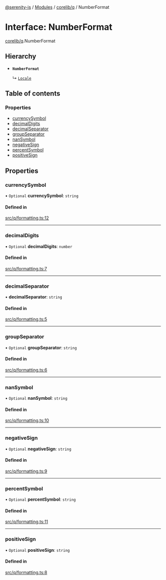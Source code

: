[@serenity-is](../README.md) / [Modules](../modules.md) / [corelib/q](../modules/corelib_q.md) / NumberFormat

# Interface: NumberFormat

[corelib/q](../modules/corelib_q.md).NumberFormat

## Hierarchy

- **`NumberFormat`**

  ↳ [`Locale`](corelib_q.Locale.md)

## Table of contents

### Properties

- [currencySymbol](corelib_q.NumberFormat.md#currencysymbol)
- [decimalDigits](corelib_q.NumberFormat.md#decimaldigits)
- [decimalSeparator](corelib_q.NumberFormat.md#decimalseparator)
- [groupSeparator](corelib_q.NumberFormat.md#groupseparator)
- [nanSymbol](corelib_q.NumberFormat.md#nansymbol)
- [negativeSign](corelib_q.NumberFormat.md#negativesign)
- [percentSymbol](corelib_q.NumberFormat.md#percentsymbol)
- [positiveSign](corelib_q.NumberFormat.md#positivesign)

## Properties

### currencySymbol

• `Optional` **currencySymbol**: `string`

#### Defined in

[src/q/formatting.ts:12](https://github.com/serenity-is/serenity/blob/master/packages/corelib/src/q/formatting.ts#L12)

___

### decimalDigits

• `Optional` **decimalDigits**: `number`

#### Defined in

[src/q/formatting.ts:7](https://github.com/serenity-is/serenity/blob/master/packages/corelib/src/q/formatting.ts#L7)

___

### decimalSeparator

• **decimalSeparator**: `string`

#### Defined in

[src/q/formatting.ts:5](https://github.com/serenity-is/serenity/blob/master/packages/corelib/src/q/formatting.ts#L5)

___

### groupSeparator

• `Optional` **groupSeparator**: `string`

#### Defined in

[src/q/formatting.ts:6](https://github.com/serenity-is/serenity/blob/master/packages/corelib/src/q/formatting.ts#L6)

___

### nanSymbol

• `Optional` **nanSymbol**: `string`

#### Defined in

[src/q/formatting.ts:10](https://github.com/serenity-is/serenity/blob/master/packages/corelib/src/q/formatting.ts#L10)

___

### negativeSign

• `Optional` **negativeSign**: `string`

#### Defined in

[src/q/formatting.ts:9](https://github.com/serenity-is/serenity/blob/master/packages/corelib/src/q/formatting.ts#L9)

___

### percentSymbol

• `Optional` **percentSymbol**: `string`

#### Defined in

[src/q/formatting.ts:11](https://github.com/serenity-is/serenity/blob/master/packages/corelib/src/q/formatting.ts#L11)

___

### positiveSign

• `Optional` **positiveSign**: `string`

#### Defined in

[src/q/formatting.ts:8](https://github.com/serenity-is/serenity/blob/master/packages/corelib/src/q/formatting.ts#L8)
